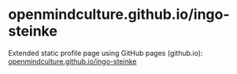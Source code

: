 # openmindculture.github.io/ingo-steinke

Extended static profile page using GitHub pages (github.io):
[openmindculture.github.io/ingo-steinke](https://openmindculture.github.io/ingo-steinke/)
